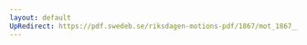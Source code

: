 ```yaml
---
layout: default
UpRedirect: https://pdf.swedeb.se/riksdagen-motions-pdf/1867/mot_1867__ak__00168/mot_1867__ak__00168_003.pdf
---
```

